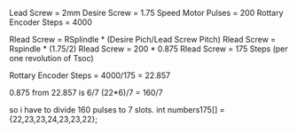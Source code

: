 Lead Screw = 2mm
Desire Screw = 1.75
Speed Motor Pulses = 200
Rottary Encoder Steps = 4000


Rlead Screw = RSplindle * (Desire Pich/Lead Screw Pitch)
Rlead Screw = Rspindle * (1.75/2)
Rlead Screw = 200 * 0.875
Rlead Screw = 175 Steps (per one revolution of Tsoc)

Rottary Encoder Steps = 4000/175 = 22.857


0.875 from 22.857 is 6/7
(22*6)/7 = 160/7

so i have to divide 160 pulses to 7 slots. 
int numbers175[] = {22,23,23,24,23,23,22};

<!-- 175/1 = 175 X
175/2 = 87.5 X
175/3 = 58.33333 X
175/4 = 43.75 X
175/5 = 35 X
175/6 = 29.1666 X
175/7 = 29.1666 X -->
